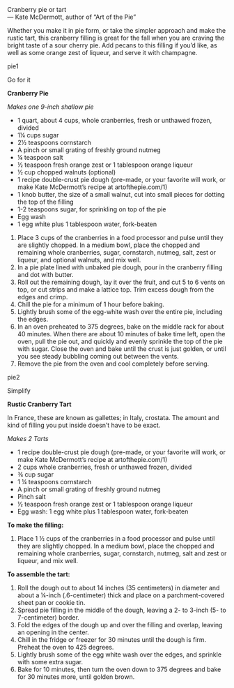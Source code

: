 <div class="title">Cranberry pie or tart</div>
<div class="credit">— Kate McDermott, author of “Art of the Pie”</div>

Whether you make it in pie form, or take the simpler approach and make the rustic tart, this cranberry filling is great for the fall when you are craving the bright taste of a sour cherry pie. Add pecans to this filling if you’d like, as well as some orange zest of liqueur, and serve it with champagne. 

pie1

Go for it

<strong>Cranberry Pie</strong>

<em>Makes one 9-inch shallow pie</em>

<ul>
  <li>1 quart, about 4 cups, whole cranberries, fresh or unthawed frozen, divided
  <li>1¼ cups sugar
  <li>2½ teaspoons cornstarch
  <li>A pinch or small grating of freshly ground nutmeg
  <li>¼ teaspoon salt
  <li>½ teaspoon fresh orange zest or 1 tablespoon orange liqueur
  <li>½ cup chopped walnuts (optional)
  <li>1 recipe double-crust pie dough (pre-made, or your favorite will work, or make Kate McDermott’s recipe at artofthepie.com/1)
  <li>1 knob butter, the size of a small walnut, cut into small pieces for dotting the top of the filling
  <li>1-2 teaspoons sugar, for sprinkling on top of the pie
  <li>Egg wash
  <li>1 egg white plus 1 tablespoon water, fork-beaten
</ul>

<ol>
  <li>Place 3 cups of the cranberries in a food processor and pulse until they are slightly chopped. In a medium bowl, place the chopped and remaining whole cranberries, sugar, cornstarch, nutmeg, salt, zest or liqueur, and optional walnuts, and mix well.
  <li>In a pie plate lined with unbaked pie dough, pour in the cranberry filling and dot with butter.
  <li>Roll out the remaining dough, lay it over the fruit, and cut 5 to 6 vents on top, or cut strips and make a lattice top. Trim excess dough from the edges and crimp.
  <li>Chill the pie for a minimum of 1 hour before baking.
  <li>Lightly brush some of the egg-white wash over the entire pie, including the edges.
  <li>In an oven preheated to 375 degrees, bake on the middle rack for about 40 minutes. When there are about 10 minutes of bake time left, open the oven, pull the pie out, and quickly and evenly sprinkle the top of the pie with sugar. Close the oven and bake until the crust is just golden, or until you see steady bubbling coming out between the vents.
  <li>Remove the pie from the oven and cool completely before serving.
</ol>

pie2

Simplify

<strong>Rustic Cranberry Tart</strong>
 
In France, these are known as gallettes; in Italy, crostata. The amount and kind of filling you put inside doesn’t have to be exact.
 
<em>Makes 2 Tarts</em>
 
<ul>
  <li>1 recipe double-crust pie dough (pre-made, or your favorite will work, or make Kate McDermott’s recipe at artofthepie.com/1)
  <li>2 cups whole cranberries, fresh or unthawed frozen, divided
  <li>¾ cup sugar
  <li>1 ¼  teaspoons cornstarch
  <li>A pinch or small grating of freshly ground nutmeg
  <li>Pinch salt
  <li>½ teaspoon fresh orange zest or 1 tablespoon orange liqueur
  <li>Egg wash: 1 egg white plus 1 tablespoon water, fork-beaten
</ul>

<strong>To make the filling:</strong>
<ol>
  <li>Place 1 ½ cups of the cranberries in a food processor and pulse until they are slightly chopped. In a medium bowl, place the chopped and remaining whole cranberries, sugar, cornstarch, nutmeg, salt and zest or liqueur, and mix well.
</ol>
 
<strong>To assemble the tart:</strong>
<ol>
  <li>Roll the dough out to about 14 inches (35 centimeters) in diameter and about a ¼-inch (.6-centimeter) thick and place on a parchment-covered sheet pan or cookie tin.
  <li>Spread pie filling in the middle of the dough, leaving a 2- to 3-inch (5- to 7-centimeter) border. 
  <li>Fold the edges of the dough up and over the filling and overlap, leaving an opening in the center.
  <li>Chill in the fridge or freezer for 30 minutes until the dough is firm. Preheat the oven to 425 degrees.
  <li>Lightly brush some of the egg white wash over the edges, and sprinkle with some extra sugar.
  <li>Bake for 10 minutes, then turn the oven down to 375 degrees and bake for 30 minutes more, until golden brown.
</ol>

